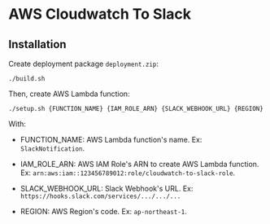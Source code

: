 # AWS Cloudwatch To Slack

## Installation

Create deployment package `deployment.zip`:

    ./build.sh

Then, create AWS Lambda function:

    ./setup.sh {FUNCTION_NAME} {IAM_ROLE_ARN} {SLACK_WEBHOOK_URL} {REGION}

With:

- FUNCTION_NAME: AWS Lambda function's name. Ex: `SlackNotification`.

- IAM_ROLE_ARN: AWS IAM Role's ARN to create AWS Lambda function. Ex: `arn:aws:iam::123456789012:role/cloudwatch-to-slack-role`.

- SLACK_WEBHOOK_URL: Slack Webhook's URL. Ex: `https://hooks.slack.com/services/.../.../...`

- REGION: AWS Region's code. Ex: `ap-northeast-1`.
